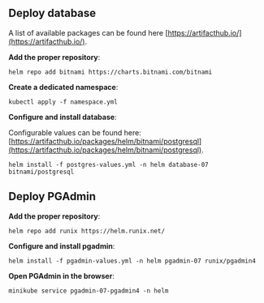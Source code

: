 ## Deploy database

A list of available packages can be found here [https://artifacthub.io/](https://artifacthub.io/).

**Add the proper repository**:

```shell
helm repo add bitnami https://charts.bitnami.com/bitnami
```

**Create a dedicated namespace**:

```shell
kubectl apply -f namespace.yml
```

**Configure and install database**:

Configurable values can be found here: [https://artifacthub.io/packages/helm/bitnami/postgresql](https://artifacthub.io/packages/helm/bitnami/postgresql).

```shell
helm install -f postgres-values.yml -n helm database-07 bitnami/postgresql
```

## Deploy PGAdmin

**Add the proper repository**:

```shell
helm repo add runix https://helm.runix.net/
```

**Configure and install pgadmin**:

```shell
helm install -f pgadmin-values.yml -n helm pgadmin-07 runix/pgadmin4
```

**Open PGAdmin in the browser**:

```shell
minikube service pgadmin-07-pgadmin4 -n helm
```